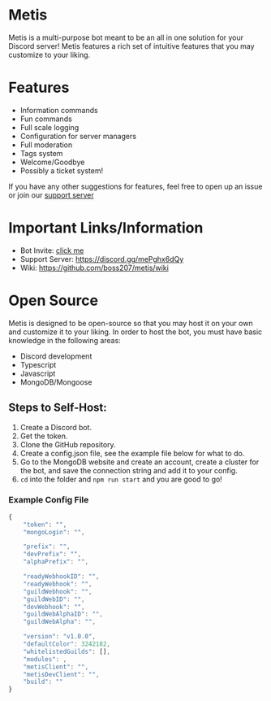 # Metis 
Metis is a multi-purpose bot meant to be an all in one solution for your Discord server! Metis features a rich set of intuitive features that you may customize to your liking. 

# Features 
- Information commands 
- Fun commands 
- Full scale logging 
- Configuration for server managers 
- Full moderation 
- Tags system 
- Welcome/Goodbye 
- Possibly a ticket system! 

If you have any other suggestions for features, feel free to open up an issue or join our [support server](https://discord.gg/mePghx6dQy)

# Important Links/Information 
- Bot Invite: [click me](https://discord.com/api/oauth2/authorize?client_id=1053147299611693056&permissions=8&scope=applications.commands%20bot)
- Support Server: https://discord.gg/mePghx6dQy
- Wiki: https://github.com/boss207/metis/wiki

# Open Source 
Metis is designed to be open-source so that you may host it on your own and customize it to your liking. In order to host the bot, you must have basic knowledge in the following areas: 
- Discord development 
- Typescript
- Javascript
- MongoDB/Mongoose 

## Steps to Self-Host: 
1. Create a Discord bot.
2. Get the token.
3. Clone the GitHub repository. 
4. Create a config.json file, see the example file below for what to do.
5. Go to the MongoDB website and create an account, create a cluster for the bot, and save the connection string and add it to your config. 
6. `cd` into the folder and `npm run start` and you are good to go! 

### Example Config File 
```js
{
    "token": "",
    "mongoLogin": "",

    "prefix": "",
    "devPrefix": "",
    "alphaPrefix": "",

    "readyWebhookID": "",
    "readyWebhook": "",
    "guildWebhook": "",
    "guildWebID": "",
    "devWebhook": "",
    "guildWebAlphaID": "",
    "guildWebAlpha": "",

    "version": "v1.0.0", 
    "defaultColor": 3242182, 
    "whitelistedGuilds": [],
    "modules": , 
    "metisClient": "", 
    "metisDevClient": "", 
    "build": ""
}
```